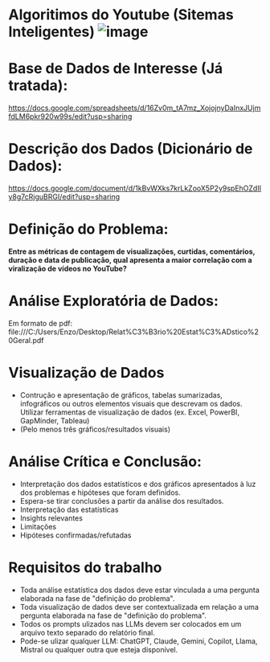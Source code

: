 # Algoritimos do Youtube (Sitemas Inteligentes) ![image](https://github.com/user-attachments/assets/a8415e71-32ca-4de1-a20a-0c7716f1b8ec)

# Base de Dados de Interesse (Já tratada):

https://docs.google.com/spreadsheets/d/16Zv0m_tA7mz_XojojnyDaInxJUjmfdLM6pkr920w99s/edit?usp=sharing

# Descrição dos Dados (Dicionário de Dados): 

https://docs.google.com/document/d/1kBvWXks7krLkZooX5P2y9spEhOZdIIy8g7cRjguBRGI/edit?usp=sharing

# Definição do Problema:

**Entre as métricas de contagem de visualizações, curtidas, comentários, duração e data de publicação, qual apresenta a maior correlação com a viralização de vídeos no YouTube?**

# Análise Exploratória de Dados:
Em formato de pdf: file:///C:/Users/Enzo/Desktop/Relat%C3%B3rio%20Estat%C3%ADstico%20Geral.pdf

# Visualização de Dados
* Contrução e apresentação de gráficos, tabelas sumarizadas, infográficos ou outros elementos visuais que descrevam os dados. Utilizar ferramentas de visualização de dados (ex. Excel, PowerBI, GapMinder, Tableau)
* (Pelo menos três gráficos/resultados visuais)

# Análise Crítica e Conclusão:
* Interpretação dos dados estatísticos e dos gráficos apresentados à luz dos problemas e hipóteses que foram definidos.
* Espera-se tirar conclusões a partir da análise dos resultados.
* Interpretação das estatísticas
* Insights relevantes
* Limitações
* Hipóteses confirmadas/refutadas

# Requisitos do trabalho
* Toda análise estatística dos dados deve estar vinculada a uma pergunta elaborada na fase de "definição do problema".
* Toda visualização de dados deve ser contextualizada em relação a uma pergunta elaborada na fase de "definição do problema".
* Todos os prompts ulizados nas LLMs devem ser colocados em um arquivo texto separado do relatório final.
* Pode-se ulizar qualquer LLM: ChatGPT, Claude, Gemini, Copilot, Llama, Mistral ou qualquer outra que esteja disponível.

